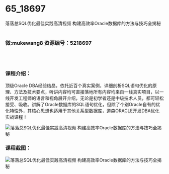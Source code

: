 # 65_18697
落落总SQL优化最佳实践高清视频 构建高效率Oracle数据库的方法与技巧全揭秘
<br/></br>
<h3>微:mukewang8 资源编号：5218697</h3>
<br/></br>
<h3>课程介绍：</h3>
<p>顶级Oracle DBA经验结晶，依托近百个真实案例，详细剖析SQL语句优化的原理、方法及技术要点，听讲内容均可直接落地所有内容均来自一线真实项目，以一线开发工程师的语言和视角展开介绍，无论是初学者还是中级技术人员，都可轻松接受、吸收。讲解了Oracle数据库的SQL语句优化，但除了个别Oracle自有的优化特性外，其核心思想也适用于其他关系型数据库，道森ORACLE开发DBA优化实战课程！</p>
<p><img src="https://www.ko996.com/wp-content/uploads/img/2021/02/1-95.png" alt="落落总SQL优化最佳实践高清视频 构建高效率Oracle数据库的方法与技巧全揭秘"></p>
<div class="info-desc">
<h3>课程截图：</h3>
<p><img src="https://www.ko996.com/wp-content/uploads/img/2021/02/2-101.png" alt="落落总SQL优化最佳实践高清视频 构建高效率Oracle数据库的方法与技巧全揭秘"></p>


			
</div>
